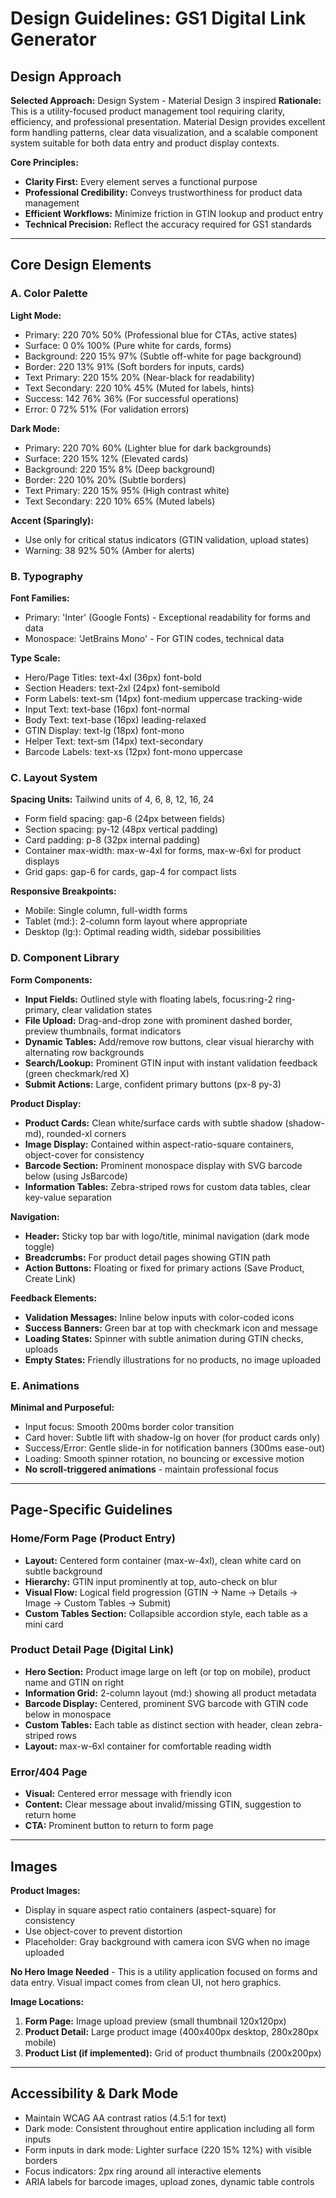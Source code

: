 # Design Guidelines: GS1 Digital Link Generator

## Design Approach

**Selected Approach:** Design System - Material Design 3 inspired
**Rationale:** This is a utility-focused product management tool requiring clarity, efficiency, and professional presentation. Material Design provides excellent form handling patterns, clear data visualization, and a scalable component system suitable for both data entry and product display contexts.

**Core Principles:**
- **Clarity First:** Every element serves a functional purpose
- **Professional Credibility:** Conveys trustworthiness for product data management
- **Efficient Workflows:** Minimize friction in GTIN lookup and product entry
- **Technical Precision:** Reflect the accuracy required for GS1 standards

---

## Core Design Elements

### A. Color Palette

**Light Mode:**
- Primary: 220 70% 50% (Professional blue for CTAs, active states)
- Surface: 0 0% 100% (Pure white for cards, forms)
- Background: 220 15% 97% (Subtle off-white for page background)
- Border: 220 13% 91% (Soft borders for inputs, cards)
- Text Primary: 220 15% 20% (Near-black for readability)
- Text Secondary: 220 10% 45% (Muted for labels, hints)
- Success: 142 76% 36% (For successful operations)
- Error: 0 72% 51% (For validation errors)

**Dark Mode:**
- Primary: 220 70% 60% (Lighter blue for dark backgrounds)
- Surface: 220 15% 12% (Elevated cards)
- Background: 220 15% 8% (Deep background)
- Border: 220 10% 20% (Subtle borders)
- Text Primary: 220 15% 95% (High contrast white)
- Text Secondary: 220 10% 65% (Muted labels)

**Accent (Sparingly):**
- Use only for critical status indicators (GTIN validation, upload states)
- Warning: 38 92% 50% (Amber for alerts)

### B. Typography

**Font Families:**
- Primary: 'Inter' (Google Fonts) - Exceptional readability for forms and data
- Monospace: 'JetBrains Mono' - For GTIN codes, technical data

**Type Scale:**
- Hero/Page Titles: text-4xl (36px) font-bold
- Section Headers: text-2xl (24px) font-semibold
- Form Labels: text-sm (14px) font-medium uppercase tracking-wide
- Input Text: text-base (16px) font-normal
- Body Text: text-base (16px) leading-relaxed
- GTIN Display: text-lg (18px) font-mono
- Helper Text: text-sm (14px) text-secondary
- Barcode Labels: text-xs (12px) font-mono uppercase

### C. Layout System

**Spacing Units:** Tailwind units of 4, 6, 8, 12, 16, 24
- Form field spacing: gap-6 (24px between fields)
- Section spacing: py-12 (48px vertical padding)
- Card padding: p-8 (32px internal padding)
- Container max-width: max-w-4xl for forms, max-w-6xl for product displays
- Grid gaps: gap-6 for cards, gap-4 for compact lists

**Responsive Breakpoints:**
- Mobile: Single column, full-width forms
- Tablet (md:): 2-column form layout where appropriate
- Desktop (lg:): Optimal reading width, sidebar possibilities

### D. Component Library

**Form Components:**
- **Input Fields:** Outlined style with floating labels, focus:ring-2 ring-primary, clear validation states
- **File Upload:** Drag-and-drop zone with prominent dashed border, preview thumbnails, format indicators
- **Dynamic Tables:** Add/remove row buttons, clear visual hierarchy with alternating row backgrounds
- **Search/Lookup:** Prominent GTIN input with instant validation feedback (green checkmark/red X)
- **Submit Actions:** Large, confident primary buttons (px-8 py-3)

**Product Display:**
- **Product Cards:** Clean white/surface cards with subtle shadow (shadow-md), rounded-xl corners
- **Image Display:** Contained within aspect-ratio-square containers, object-cover for consistency
- **Barcode Section:** Prominent monospace display with SVG barcode below (using JsBarcode)
- **Information Tables:** Zebra-striped rows for custom data tables, clear key-value separation

**Navigation:**
- **Header:** Sticky top bar with logo/title, minimal navigation (dark mode toggle)
- **Breadcrumbs:** For product detail pages showing GTIN path
- **Action Buttons:** Floating or fixed for primary actions (Save Product, Create Link)

**Feedback Elements:**
- **Validation Messages:** Inline below inputs with color-coded icons
- **Success Banners:** Green bar at top with checkmark icon and message
- **Loading States:** Spinner with subtle animation during GTIN checks, uploads
- **Empty States:** Friendly illustrations for no products, no image uploaded

### E. Animations

**Minimal and Purposeful:**
- Input focus: Smooth 200ms border color transition
- Card hover: Subtle lift with shadow-lg on hover (for product cards only)
- Success/Error: Gentle slide-in for notification banners (300ms ease-out)
- Loading: Smooth spinner rotation, no bouncing or excessive motion
- **No scroll-triggered animations** - maintain professional focus

---

## Page-Specific Guidelines

### Home/Form Page (Product Entry)
- **Layout:** Centered form container (max-w-4xl), clean white card on subtle background
- **Hierarchy:** GTIN input prominently at top, auto-check on blur
- **Visual Flow:** Logical field progression (GTIN → Name → Details → Image → Custom Tables → Submit)
- **Custom Tables Section:** Collapsible accordion style, each table as a mini card

### Product Detail Page (Digital Link)
- **Hero Section:** Product image large on left (or top on mobile), product name and GTIN on right
- **Information Grid:** 2-column layout (md:) showing all product metadata
- **Barcode Display:** Centered, prominent SVG barcode with GTIN code below in monospace
- **Custom Tables:** Each table as distinct section with header, clean zebra-striped rows
- **Layout:** max-w-6xl container for comfortable reading width

### Error/404 Page
- **Visual:** Centered error message with friendly icon
- **Content:** Clear message about invalid/missing GTIN, suggestion to return home
- **CTA:** Prominent button to return to form page

---

## Images

**Product Images:**
- Display in square aspect ratio containers (aspect-square) for consistency
- Use object-cover to prevent distortion
- Placeholder: Gray background with camera icon SVG when no image uploaded

**No Hero Image Needed** - This is a utility application focused on forms and data entry. Visual impact comes from clean UI, not hero graphics.

**Image Locations:**
1. **Form Page:** Image upload preview (small thumbnail 120x120px)
2. **Product Detail:** Large product image (400x400px desktop, 280x280px mobile)
3. **Product List (if implemented):** Grid of product thumbnails (200x200px)

---

## Accessibility & Dark Mode

- Maintain WCAG AA contrast ratios (4.5:1 for text)
- Dark mode: Consistent throughout entire application including all form inputs
- Form inputs in dark mode: Lighter surface (220 15% 12%) with visible borders
- Focus indicators: 2px ring around all interactive elements
- ARIA labels for barcode images, upload zones, dynamic table controls